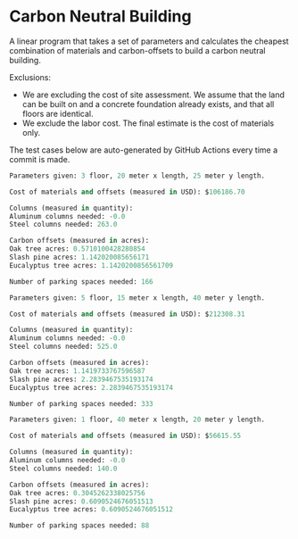 # Carbon Neutral Building
A linear program that takes a set of parameters and calculates the cheapest combination of materials and carbon-offsets to build a carbon neutral building.

Exclusions:
- We are excluding the cost of site assessment. We assume that the land can be built on and a concrete foundation already exists, and that all floors are identical.
- We exclude the labor cost. The final estimate is the cost of materials only.

The test cases below are auto-generated by GitHub Actions every time a commit is made.
<!-- TEST CASE 1 -->
```python
Parameters given: 3 floor, 20 meter x length, 25 meter y length.

Cost of materials and offsets (measured in USD): $106186.70

Columns (measured in quantity):
Aluminum columns needed: -0.0
Steel columns needed: 263.0

Carbon offsets (measured in acres):
Oak tree acres: 0.5710100428280854
Slash pine acres: 1.142020085656171
Eucalyptus tree acres: 1.1420200856561709

Number of parking spaces needed: 166
```
<!-- END TEST CASE -->

<!-- TEST CASE 2 -->
```python
Parameters given: 5 floor, 15 meter x length, 40 meter y length.

Cost of materials and offsets (measured in USD): $212308.31

Columns (measured in quantity):
Aluminum columns needed: -0.0
Steel columns needed: 525.0

Carbon offsets (measured in acres):
Oak tree acres: 1.1419733767596587
Slash pine acres: 2.2839467535193174
Eucalyptus tree acres: 2.2839467535193174

Number of parking spaces needed: 333
```
<!-- END TEST CASE -->

<!-- TEST CASE 3 -->
```python
Parameters given: 1 floor, 40 meter x length, 20 meter y length.

Cost of materials and offsets (measured in USD): $56615.55

Columns (measured in quantity):
Aluminum columns needed: -0.0
Steel columns needed: 140.0

Carbon offsets (measured in acres):
Oak tree acres: 0.3045262338025756
Slash pine acres: 0.6090524676051513
Eucalyptus tree acres: 0.6090524676051512

Number of parking spaces needed: 88
```
<!-- END TEST CASE -->
